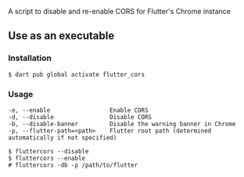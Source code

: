 A script to disable and re-enable CORS for Flutter's Chrome instance

## Use as an executable

### Installation
```console
$ dart pub global activate flutter_cors
```

### Usage
```console
-e, --enable                 Enable CORS
-d, --disable                Disable CORS
-b, --disable-banner         Disable the warning banner in Chrome
-p, --flutter-path=<path>    Flutter root path (determined automatically if not specified)

$ fluttercors --disable
$ fluttercors --enable
# fluttercors -db -p /path/to/flutter
```